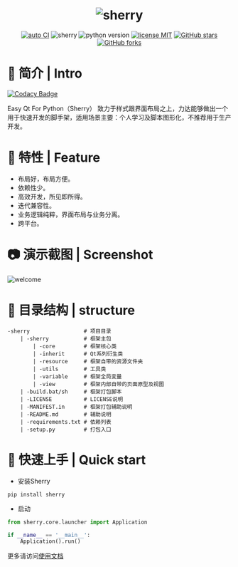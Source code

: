 <!--suppress HtmlDeprecatedAttribute -->
<h1 align="center">
  <img src="https://sherry-docs.vercel.app/resource/image/icon.png" alt="sherry">
</h1>

<p align="center">
    <a href="https://github.com/py-mu/sherry" target="_blank"><img src="https://img.shields.io/github/workflow/status/py-mu/sherry/Upload%20Python%20Package%20Sherry" alt="auto CI"></a>
    <img src="https://img.shields.io/pypi/v/sherry" alt="sherry">
    <img src="https://img.shields.io/pypi/pyversions/sherry" alt="python version">
    <a href="./LICENSE"><img src="https://img.shields.io/github/license/py-mu/sherry" alt="license MIT"></a>
    <a href="https://github.com/py-mu/sherry"><img src="https://img.shields.io/github/stars/py-mu/sherry?style=social" alt="GitHub stars"></a>
    <a href="https://github.com/py-mu/sherry"><img src="https://img.shields.io/github/forks/py-mu/sherry?style=social" alt="GitHub forks"></a>
</p>

# 📑 简介 | Intro

[![Codacy Badge](https://api.codacy.com/project/badge/Grade/dda0a3cb721f4f92b1c3ba7aac4f5178)](https://app.codacy.com/gh/py-mu/sherry?utm_source=github.com&utm_medium=referral&utm_content=py-mu/sherry&utm_campaign=Badge_Grade_Settings)

Easy Qt For Python（Sherry） 致力于样式跟界面布局之上，力达能够做出一个用于快速开发的脚手架，适用场景主要：个人学习及脚本图形化，不推荐用于生产开发。

# 🎯 特性 | Feature

- 布局好，布局方便。
- 依赖性少。
- 高效开发，所见即所得。
- 迭代兼容性。
- 业务逻辑纯粹，界面布局与业务分离。
- 跨平台。

# 📷 演示截图 | Screenshot

![welcome](https://sherry-docs.vercel.app/resource/image/welcome.png)

# 🎄 目录结构 | structure

    -sherry                 # 项目目录
        | -sherry           # 框架主包
            | -core         # 框架核心类
            | -inherit      # Qt系列衍生类
            | -resource     # 框架自带的资源文件夹
            | -utils        # 工具类
            | -variable     # 框架全局变量
            | -view         # 框架内部自带的页面原型及视图
        | -build.bat/sh     # 框架打包脚本
        | -LICENSE          # LICENSE说明
        | -MANIFEST.in      # 框架打包辅助说明
        | -README.md        # 辅助说明
        | -requirements.txt # 依赖列表
        | -setup.py         # 打包入口

# 🚀 快速上手 | Quick start

- 安装Sherry

```shell
pip install sherry
```

- 启动

```python
from sherry.core.launcher import Application

if __name__ == '__main__':
    Application().run()
```

更多请访问[使用文档](https://sherry-docs.vercel.app/)
